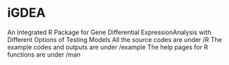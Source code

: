 # iGDEA
An Integrated R Package for Gene Differential ExpressionAnalysis with Different Options of Testing Models
All the source codes are under /R
The example codes and outputs are under /example
The help pages for R functions are under /man
